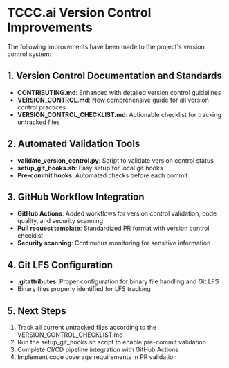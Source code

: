 # TCCC.ai Version Control Improvements

The following improvements have been made to the project's version control system:

## 1. Version Control Documentation and Standards

- **CONTRIBUTING.md**: Enhanced with detailed version control guidelines
- **VERSION_CONTROL.md**: New comprehensive guide for all version control practices
- **VERSION_CONTROL_CHECKLIST.md**: Actionable checklist for tracking untracked files

## 2. Automated Validation Tools

- **validate_version_control.py**: Script to validate version control status
- **setup_git_hooks.sh**: Easy setup for local git hooks
- **Pre-commit hooks**: Automated checks before each commit

## 3. GitHub Workflow Integration

- **GitHub Actions**: Added workflows for version control validation, code quality, and security scanning
- **Pull request template**: Standardized PR format with version control checklist
- **Security scanning**: Continuous monitoring for sensitive information

## 4. Git LFS Configuration

- **.gitattributes**: Proper configuration for binary file handling and Git LFS
- Binary files properly identified for LFS tracking

## 5. Next Steps

1. Track all current untracked files according to the VERSION_CONTROL_CHECKLIST.md
2. Run the setup_git_hooks.sh script to enable pre-commit validation
3. Complete CI/CD pipeline integration with GitHub Actions
4. Implement code coverage requirements in PR validation